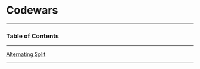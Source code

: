 # Codewars

----

### Table of Contents

----

[Alternating Split](https://github.com/DenysMoiseienko/Codewars/tree/master/src/main/java/AlternatingSplit)

----



